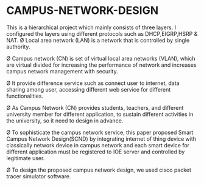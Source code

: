 # CAMPUS-NETWORK-DESIGN
This is a hierarchical project which mainly consists of three layers. I configured the layers using different protocols such as DHCP,EIGRP,HSRP &amp; NAT.
Ø Local area network (LAN) is a network that is controlled by single authority. 

Ø Campus network (CN) is set of virtual local area networks (VLAN), which are virtual
divided for increasing the performance of network and increases campus network
management with security. 

Ø It provide difference service such as connect user to internet, data sharing among
user, accessing different web service for different functionalities. 

Ø As Campus Network (CN) provides students, teachers, and different university
member for different application, to sustain different activities in the
university, so it need to design in advance. 

Ø To sophisticate the campus network service, this paper proposed Smart Campus
Network Design(SCND) by integrating internet of thing device with classically
network device in campus network and each smart device for different
application must be registered to IOE server and controlled by legitimate user.

Ø To design the proposed campus network design, we used cisco packet tracer
simulator software.



 
